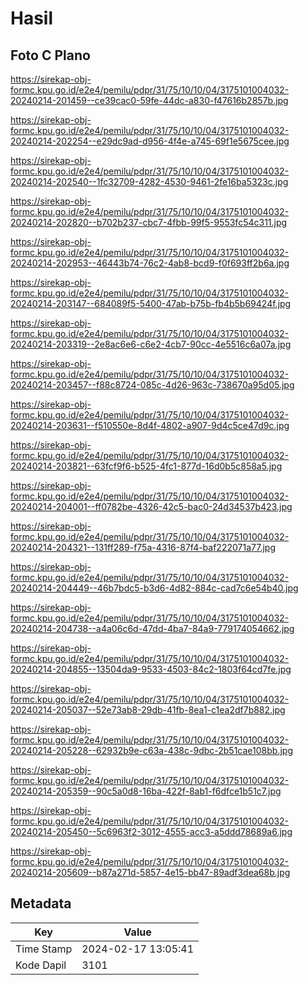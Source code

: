 # Hasil

## Foto C Plano

https://sirekap-obj-formc.kpu.go.id/e2e4/pemilu/pdpr/31/75/10/10/04/3175101004032-20240214-201459--ce39cac0-59fe-44dc-a830-f47616b2857b.jpg

https://sirekap-obj-formc.kpu.go.id/e2e4/pemilu/pdpr/31/75/10/10/04/3175101004032-20240214-202254--e29dc9ad-d956-4f4e-a745-69f1e5675cee.jpg

https://sirekap-obj-formc.kpu.go.id/e2e4/pemilu/pdpr/31/75/10/10/04/3175101004032-20240214-202540--1fc32709-4282-4530-9461-2fe16ba5323c.jpg

https://sirekap-obj-formc.kpu.go.id/e2e4/pemilu/pdpr/31/75/10/10/04/3175101004032-20240214-202820--b702b237-cbc7-4fbb-99f5-9553fc54c311.jpg

https://sirekap-obj-formc.kpu.go.id/e2e4/pemilu/pdpr/31/75/10/10/04/3175101004032-20240214-202953--46443b74-76c2-4ab8-bcd9-f0f693ff2b6a.jpg

https://sirekap-obj-formc.kpu.go.id/e2e4/pemilu/pdpr/31/75/10/10/04/3175101004032-20240214-203147--684089f5-5400-47ab-b75b-fb4b5b69424f.jpg

https://sirekap-obj-formc.kpu.go.id/e2e4/pemilu/pdpr/31/75/10/10/04/3175101004032-20240214-203319--2e8ac6e6-c6e2-4cb7-90cc-4e5516c6a07a.jpg

https://sirekap-obj-formc.kpu.go.id/e2e4/pemilu/pdpr/31/75/10/10/04/3175101004032-20240214-203457--f88c8724-085c-4d26-963c-738670a95d05.jpg

https://sirekap-obj-formc.kpu.go.id/e2e4/pemilu/pdpr/31/75/10/10/04/3175101004032-20240214-203631--f510550e-8d4f-4802-a907-9d4c5ce47d9c.jpg

https://sirekap-obj-formc.kpu.go.id/e2e4/pemilu/pdpr/31/75/10/10/04/3175101004032-20240214-203821--63fcf9f6-b525-4fc1-877d-16d0b5c858a5.jpg

https://sirekap-obj-formc.kpu.go.id/e2e4/pemilu/pdpr/31/75/10/10/04/3175101004032-20240214-204001--ff0782be-4326-42c5-bac0-24d34537b423.jpg

https://sirekap-obj-formc.kpu.go.id/e2e4/pemilu/pdpr/31/75/10/10/04/3175101004032-20240214-204321--131ff289-f75a-4316-87f4-baf222071a77.jpg

https://sirekap-obj-formc.kpu.go.id/e2e4/pemilu/pdpr/31/75/10/10/04/3175101004032-20240214-204449--46b7bdc5-b3d6-4d82-884c-cad7c6e54b40.jpg

https://sirekap-obj-formc.kpu.go.id/e2e4/pemilu/pdpr/31/75/10/10/04/3175101004032-20240214-204738--a4a06c6d-47dd-4ba7-84a9-779174054662.jpg

https://sirekap-obj-formc.kpu.go.id/e2e4/pemilu/pdpr/31/75/10/10/04/3175101004032-20240214-204855--13504da9-9533-4503-84c2-1803f64cd7fe.jpg

https://sirekap-obj-formc.kpu.go.id/e2e4/pemilu/pdpr/31/75/10/10/04/3175101004032-20240214-205037--52e73ab8-29db-41fb-8ea1-c1ea2df7b882.jpg

https://sirekap-obj-formc.kpu.go.id/e2e4/pemilu/pdpr/31/75/10/10/04/3175101004032-20240214-205228--62932b9e-c63a-438c-9dbc-2b51cae108bb.jpg

https://sirekap-obj-formc.kpu.go.id/e2e4/pemilu/pdpr/31/75/10/10/04/3175101004032-20240214-205359--90c5a0d8-16ba-422f-8ab1-f6dfce1b51c7.jpg

https://sirekap-obj-formc.kpu.go.id/e2e4/pemilu/pdpr/31/75/10/10/04/3175101004032-20240214-205450--5c6963f2-3012-4555-acc3-a5ddd78689a6.jpg

https://sirekap-obj-formc.kpu.go.id/e2e4/pemilu/pdpr/31/75/10/10/04/3175101004032-20240214-205609--b87a271d-5857-4e15-bb47-89adf3dea68b.jpg


## Metadata

| Key        | Value               |
| ---------- | ------------------- |
| Time Stamp | 2024-02-17 13:05:41 |
| Kode Dapil | 3101                |



